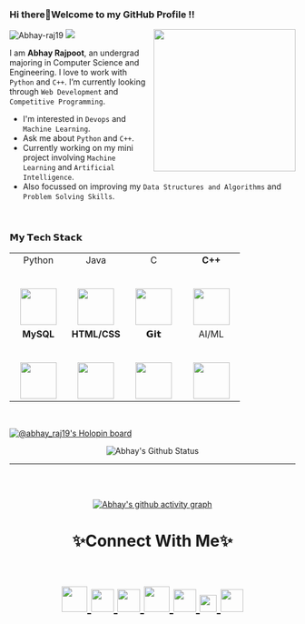 ### Hi there👋Welcome to my GitHub Profile !!
<p>
<img src='https://i.pinimg.com/originals/dc/e0/65/dce0653e6eb941f533198de95a5c2b15.gif' align="right" width=250>
  
</p>
<img src="https://komarev.com/ghpvc/?username=abhay-raj19&label=Profile%20views&color=0e75b6&style=flat" alt="Abhay-raj19">
<img src='https://img.shields.io/badge/AI/ML%20Enthusiast-555555?style=for-the-badge&logoColor=white'>

I am **Abhay Rajpoot**, an undergrad majoring in Computer Science and Engineering. I love to work with `Python` and `C++`. I’m currently looking through `Web Development` and `Competitive Programming`.

- I'm interested in `Devops` and `Machine Learning`.
- Ask me about `Python` and `C++`.
- Currently working on my mini project involving `Machine Learning` and `Artificial Intelligence`.
- Also focussed on improving my `Data Structures and Algorithms` and `Problem Solving Skills`.
<br>

### 𝗠𝘆 𝗧𝗲𝗰h 𝗦𝘁𝗮𝗰𝗸

<table>
  <tbody>
    <tr valign="top">
      <td width="25%" align="center">
        <span>Python</span><br><br><br>
        <img height="64px" src="https://cdn4.iconfinder.com/data/icons/logos-and-brands/512/267_Python_logo-128.png">
      </td>
      <td width="25%" align="center">
        <span>Java</span><br><br><br>
        <img height="64px" src="https://www.vectorlogo.zone/logos/java/java-ar21.svg">
      </td>
      <td width="25%" align="center">
        <span>C</span><br><br><br>
        <img height="64px" src="https://cdn.iconscout.com/icon/free/png-512/c-programming-569564.png">
      </td>
      <td width="25%" align="center">
        <span><strong>C++</strong>
        </span><br><br><br>
        <img height="64px" src="https://www.freeiconspng.com/thumbs/c-logo-icon/c--logo-icon-0.png">
      </td>
    </tr>
    <tr valign="top">
      <td width="25%" align="center">
        <span><strong>MySQL</strong>
        </span><br><br><br>
        <img height="64px" src="https://www.vectorlogo.zone/logos/mysql/mysql-ar21.svg">
      </td>
      <td width="25%" align="center">
        <span><strong>HTML/CSS</strong>
        </span><br><br><br>
        <img height="64px" src="https://upload.wikimedia.org/wikipedia/commons/thumb/1/10/CSS3_and_HTML5_logos_and_wordmarks.svg/1280px-CSS3_and_HTML5_logos_and_wordmarks.svg.png">
      </td>
      <td width="25%" align="center">
        <span>𝗚𝗶𝘁</span><br><br><br>
        <img height="64px" src="https://cdn.svgporn.com/logos/git-icon.svg">
      </td>
      <td width="25%" align="center">
        <span>AI/ML</span><br><br><br>
        <img height="64px" src="https://encrypted-tbn0.gstatic.com/images?q=tbn:ANd9GcS12wy73DSXlEQeMdnjKbsbBLOfvmvH-bQgNw&usqp=CAU">
      </td>
    </tr>
  </tbody>
</table>
<br>

[![@abhay_raj19's Holopin board](https://holopin.me/abhay_raj19)](https://holopin.io/@abhay_raj19)

<div align = "center">

![Abhay's Github Status](https://github-readme-stats.vercel.app/api?username=Abhay-raj19&show_icons=true&title_color=3793c4&icon_color=ffbb00&text_color=ffffff&bg_color=000000)

<hr>
    
<br></br>

[![Abhay's github activity graph](https://activity-graph.herokuapp.com/graph?username=Abhay-raj19&theme=xcode)](https://github.com/Abhay-raj19)


</div>  


<p>
  <h1 align=center>✨Connect With Me✨
<p align="centre">
  <br/>
<a href="https://www.linkedin.com/in/abhay-rajpoot-799a00184/">
<img src="https://img.icons8.com/color/512/linkedin-circled.png" width=45>
</a>
<a href="https://www.instagram.com/__rajpoot.abhi__/">
<img src="https://cdn-icons-png.flaticon.com/512/1384/1384063.png" width=40>
</a>
<a href="https://twitter.com/rajpootabhay423/">
<img src="https://user-images.githubusercontent.com/96302417/199981578-e5ea0f63-a2be-4d09-9de2-070e083948e7.png" width=40>
</a>
<a href="https://dev.to/abhayraj19">
  <img src="https://encrypted-tbn0.gstatic.com/images?q=tbn:ANd9GcSlu8RqPMjumGKBzK-zaNLVrgPVNLIz7EGwusoJUcuvVfAvAlbSjNUmXIO7vff0HzYld6A&usqp=CAU" width=45>
</a>
 <a href="https://www.hackerrank.com/AIMLC_ABHI_31914">
  <img src="https://raw.githubusercontent.com/rahuldkjain/github-profile-readme-generator/master/src/images/icons/Social/hackerrank.svg" width=40>
</a>
<a href="https://leetcode.com/abhay_rajpoot423/">
  <img src="https://raw.githubusercontent.com/rahuldkjain/github-profile-readme-generator/master/src/images/icons/Social/leet-code.svg" width=30>
</a>
<a href="https://www.codechef.com/users/abhiraj_aiml1c">
  <img src="https://user-images.githubusercontent.com/96302417/199996172-775b3d9f-bba1-4753-a5c9-19716c20255a.png" width=40>
</a>
    </p>
    </h1>
    </p>


